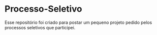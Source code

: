 # Processo-Seletivo

Esse repositório foi criado para postar um pequeno projeto pedido pelos processos seletivos que participei.

